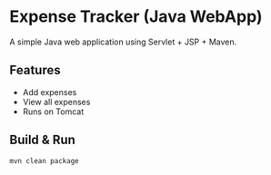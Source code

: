 # Expense Tracker (Java WebApp)

A simple Java web application using Servlet + JSP + Maven.

## Features
- Add expenses
- View all expenses
- Runs on Tomcat

## Build & Run
```bash
mvn clean package
